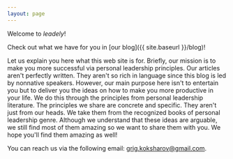```yaml
---
layout: page
---
```


Welcome to _leadely_!

Check out what we have for you in [our blog]({{ site.baseurl }}/blog)!

Let us explain you here what this web site is for. Briefly, our mission is to make you more successful via personal leadership principles. Our articles aren't perfectly written. They aren't so rich in language since this blog is led by nonnative speakers. However, our main purpose here isn't to entertain you but to deliver you the ideas on how to make you more productive in your life. We do this through the principles from personal leadership literature. The principles we share are concrete and specific. They aren't just from our heads. We take them from the recognized books of personal leadership genre. Although we understand that these ideas are arguable, we still find most of them amazing so we want to share them with you. We hope you'll find them amazing as well! 

You can reach us via the following email: grig.koksharov@gmail.com.
